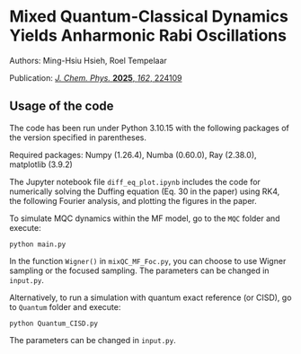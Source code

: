 # Mixed Quantum-Classical Dynamics Yields Anharmonic Rabi Oscillations
Authors: Ming-Hsiu Hsieh, Roel Tempelaar

Publication: [*J. Chem. Phys.* **2025**, *162*, 224109](https://doi.org/10.1063/5.0266594)


## Usage of the code
The code has been run under Python 3.10.15 with the following packages of the version specified in parentheses.

Required packages: Numpy (1.26.4), Numba (0.60.0), Ray (2.38.0), matplotlib (3.9.2)

The Jupyter notebook file `diff_eq_plot.ipynb` includes the code for numerically solving the Duffing equation (Eq. 30 in the paper) using RK4, the following Fourier analysis, and plotting the figures in the paper.


To simulate MQC dynamics within the MF model, go to the `MQC` folder and execute:
```
python main.py
```
In the function `Wigner()` in `mixQC_MF_Foc.py`, you can choose to use Wigner sampling or the focused sampling.
The parameters can be changed in `input.py`.


Alternatively, to run a simulation with quantum exact reference (or CISD), go to `Quantum` folder and execute:
```
python Quantum_CISD.py
```
The parameters can be changed in `input.py`.

